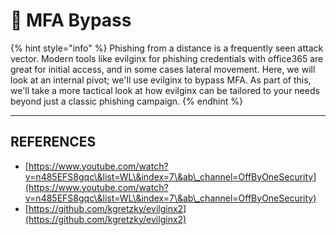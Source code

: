 # 🔐 MFA Bypass

{% hint style="info" %}
Phishing from a distance is a frequently seen attack vector. Modern tools like evilginx for phishing credentials with office365 are great for initial access, and in some cases lateral movement. Here, we will look at an internal pivot; we'll use evilginx to bypass MFA. As part of this, we'll take a more tactical look at how evilginx can be tailored to your needs beyond just a classic phishing campaign.
{% endhint %}









***

## REFERENCES

* [https://www.youtube.com/watch?v=n485EFS8gqc\&list=WL\&index=7\&ab\_channel=OffByOneSecurity](https://www.youtube.com/watch?v=n485EFS8gqc\&list=WL\&index=7\&ab\_channel=OffByOneSecurity)
* [https://github.com/kgretzky/evilginx2](https://github.com/kgretzky/evilginx2)
